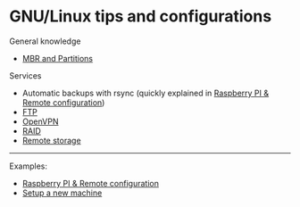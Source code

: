 # GNU/Linux tips and configurations

General knowledge
- [MBR and Partitions](https://github.com/dubzzz/gnu-linux-tips/blob/master/mbr/README.md)

Services
- Automatic backups with rsync (quickly explained in [Raspberry PI & Remote configuration](https://github.com/dubzzz/gnu-linux-tips/blob/master/pi-example/README.md))
- [FTP](./ftp/README.md)
- [OpenVPN](./openvpn/README.md)
- [RAID](./raid/README.md)
- [Remote storage](./remote-storage/README.md)

---

Examples:
- [Raspberry PI & Remote configuration](./pi-example/README.md)
- [Setup a new machine](./setup-new-machine/README.md)
